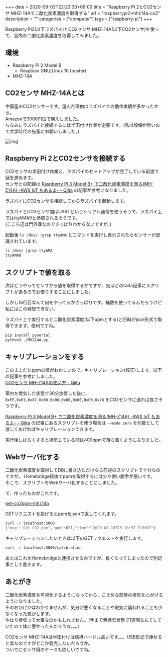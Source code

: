 +++ 
date = 2020-09-03T22:23:30+09:00
title = "Raspberry Pi 2とCO2センサ MHZ-14Aで二酸化炭素濃度を取得する"
url = "raspberrypi2-mhz14a-co2"
description = ""
categories = ["computer"]
tags = ["raspberry-pi"]
+++

Raspberry Pi2(以下ラズパイ)とCO2センサ MHZ-14A(以下CO2センサ)を使って、室内の二酸化炭素濃度を取得してみました。  

## 環境

* Raspberry Pi 2 Model B
  * Raspbian GNU/Linux 10 (buster)
* MHZ-14A

## CO2センサ MHZ-14Aとは

中国産のCO2センサーです。選んだ理由はラズパイでの動作実績が多かったから。  
Amazonで3000円位で購入しました。  
ちなみにラズパイと接続するには半田付け作業が必要です。(私は設備が無いので大学時代の先輩にお願いしました。)

![img](/img/post/20200903-mhz14a.jpeg)

## Raspberry Pi 2とCO2センサを接続する

CO2センサの半田付け作業と、ラズパイのセットアップが完了している前提で話を進めます。  
センサとの配線は
[Raspberry Pi 3 Model B+ で二酸化炭素濃度を測る(MH-Z14A) -AWS IoT もあるよ- - Qiita](https://qiita.com/watiko/items/5cfa2aedd5a67619add0#mh-z14a-%E3%81%AE%E3%82%B9%E3%83%9A%E3%83%83%E3%82%AF%E3%82%B7%E3%83%BC%E3%83%88)
の記事が参考になりました。

ラズパイにCO2センサを接続してからラズパイを起動します。  

ラズパイとCO2センサ間はUARTというシリアル通信を使うそうで、ラズパイ上ではttyAMA0と参照されるそうです。  
(ここら辺は門外漢なのでさっぱりわからないですが。)

起動後 `ls /dev/ |grep ttyAMA` とコマンドを実行し表示されたらセンサーが認識されています。

```sh
ls /dev/ |grep ttyAMA
ttyAMA0
```

## スクリプトで値を取る

次はどうやってセンサから値を取得するかですが、先ほどのQiita記事にスクリプトがあるのでお借りすることにしました。

しかし16行目なんて何をやってるかさっぱりです。補数を使ってるんだろうけど私にはこの発想できない。

ラズパイ上で実行すると二酸化炭素濃度(以下ppmとする)と日時がjson形式で取得できます。便利ですね。  

```sh
pip install pyserial
python3 ./MHZ14A.py
```

## キャリブレーションをする

このままだとppmの値がおかしいので、キャリブレーション(校正)します。以下の記事を参考にしました。  
[CO2センサ MH-Z14Aの使い方 - Qiita](https://qiita.com/urib0/items/256973f68cc1fbcd1244#0x87%E3%82%BC%E3%83%AD%E7%82%B9%E6%A0%A1%E6%AD%A3) 

室内を換気した状態で30分放置した後に、`0xFF,0x01,0x87,0x00,0x00,0x00,0x00,0x00,0x78`
をCO2センサに送れば良さそうです。  

[Raspberry Pi 3 Model B+ で二酸化炭素濃度を測る(MH-Z14A) -AWS IoT もあるよ- - Qiita](https://qiita.com/watiko/items/5cfa2aedd5a67619add0#mh-z14a-%E3%81%AE%E3%82%B9%E3%83%9A%E3%83%83%E3%82%AF%E3%82%B7%E3%83%BC%E3%83%88)
の記事にあるスクリプトを使う場合は `--mode zero` を引数として渡してあげればキャリブレーションできます。  

実行後しばらくすると換気している間は400ppmで落ち着くようになりました。

## Webサーバ化する

二酸化炭素濃度を取得してDBに書き込むだけなら前述のスクリプトで十分なのですが、
Homebridge経由でppmを取得するには少々使い勝手が悪いです。  
そこで、スクリプトをWebサーバ化することにしました。

で、作ったものがこれです。

[get-co2ppm-mhz14a](https://github.com/nakkaa/get-co2ppm-mhz14a)

GETリクエストを投げるとppmをjsonで返してくれます。

```sh
curl -s localhost:5000
{"msg":"Get CO2 ppm","ppm":821,"time":"2020-08-16T15:18:57.519067"}
```

キャリブレーションしたいときは以下のGETリクエストを実行します。

```sh
curl -s localhost:5000/calibration
```

あとはこれをHomebridgeと連携させるのですが、長くなってしまったので別記事として書きます。

## あとがき

二酸化炭素濃度を可視化するようになってから、こまめな部屋の換気を心がけるようになりました。  
そのおかげかはわかりませんが、気分が悪くなることや眠気に襲われることも少なくなった気がします。  
やはり換気って大事なのかもしれません。(今まで無換気状態で1週間なんてしていたので体に悪かったんだろうな。。。)  

CO2センサ MHZ-14Aは半田付けは結構ハードル高いです。。。USB形式で挿せると楽なのですがどこか発売しないだろうか。  
ついでにセンサ用のケースも欲しいですね。
